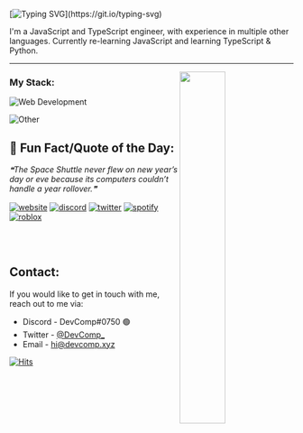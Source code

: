 <!-- ![devcomp banner gh](https://user-images.githubusercontent.com/74418041/156032052-7db9efa0-1e4e-4335-8cda-8a3deda78771.png) -->
[![Typing SVG](https://readme-typing-svg.herokuapp.com?size=30&color=9069F7&lines=%F0%9F%91%8B+Hiya+I'm+DevComp!)](https://git.io/typing-svg)

I'm a JavaScript and TypeScript engineer, with experience in multiple other languages. Currently re-learning JavaScript and learning TypeScript & Python.


---
<a href="https://discord.com/users/893762371770802227">
  <img width="40%" src="https://lanyard-profile-readme.vercel.app/api/893762371770802227?hideTimestamp=true&idleMessage=Idle%20%20at%20the%20moment..." align="right" />
</a>


### My Stack:
![Web Development](https://skillicons.dev/icons?i=html,css,js,ts,prisma,mysql,nextjs,vercel&perline=10)

![Other](https://skillicons.dev/icons?i=git,ruby,go,docker,lua,py,linux,vscode&perline=10)
<br>

## 🧠 Fun Fact/Quote of the Day:

<!--STARTS_HERE_QUOTE_README-->
<i>❝The Space Shuttle never flew on new year’s day or eve because its computers couldn’t handle a year rollover.❞</i>
<!--ENDS_HERE_QUOTE_README-->

<a href="https://devcomp.xyz" target="_blank"><img alt="website" align="center" src="https://img.shields.io/badge/-Website-0D1117?style=flat-square&logo=googlechrome&logoColor=white"></a>
<a href="https://devcomp.xyz/discord" target="_blank"><img alt="discord" align="center" src="https://img.shields.io/badge/-Discord-0D1117?style=flat-square&logo=discord&logoColor=dark-blue"></a>
<a href="https://twitter.com/DevComp_" target="_blank"><img alt="twitter" align="center" src="https://img.shields.io/badge/-Twitter-0D1117?style=flat-square&logo=twitter&logoColor=dark-blue"></a>
<a href="https://spotify.devcomp.xyz/" target="_blank"><img alt="spotify" align="center" src="https://img.shields.io/badge/-Spotify-0D1117?style=flat-square&logo=spotify&logoColor=dark-green"></a>
<a href="https://www.roblox.com/users/1226830396/profile/" target="_blank"><img alt="roblox" align="center" src="https://img.shields.io/badge/-Roblox-0D1117?style=flat-square&logo=roblox&logoColor=grey"></a>
<!--
<a href="https://www.youtube.com/channel/UCh9KkPjILEebJihTG_4s-Lg/" target="_blank"><img alt="youtube" align="center" src="https://img.shields.io/badge/-YouTube-0D1117?style=flat-square&logo=youtube&logoColor=red"></a>
-->
<br>
<br>

## Contact: 
If you would like to get in touch with me, reach out to me via:
- Discord - DevComp#0750 🟢
- Twitter - <a href="https://twitter.com/DevComp_">@DevComp_</a> 
- Email - <a href="mailto:hi@devcomp.xyz">hi@devcomp.xyz</a>



[![Hits](https://hits.link/hits?url=https://github.com/TheAwesomeCoder05&bgLeft=444444&bgRight=800080&label=visits)](https://hits.link)
